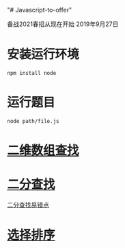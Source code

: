 "# Javascript-to-offer" 

备战2021春招从现在开始 2019年9月27日

# 安装运行环境 
`npm install node`

# 运行题目
`node path/file.js`

# [二维数组查找](./searchMatrix.js)

# [二分查找](./binarySearch.js)
[二分查找易错点](./二分查找.md)

# [选择排序](./selectSort.js)